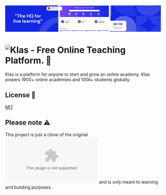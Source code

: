 ![header image](https://github.com/OgaDavid/klas/blob/main/screenshots/klas-bg.jpg?raw=true)

# ![Klas](klas-clone.vercel.app) - Free Online Teaching Platform. 🚀

Klas is a platform for anyone to start and grow an online academy. Klas powers 1900+ online academies and 100k+ students globally.

## License 📄

[MIT](https://choosealicense.com/licenses/mit/)

## Please note ⚠

This project is just a clone of the original ![Klas](tryklas.com) and is only meant to learning and building purposes.


